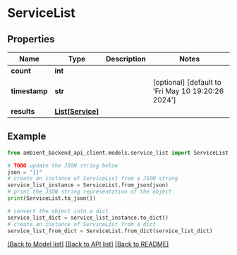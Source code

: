 # ServiceList


## Properties

Name | Type | Description | Notes
------------ | ------------- | ------------- | -------------
**count** | **int** |  | 
**timestamp** | **str** |  | [optional] [default to 'Fri May 10 19:20:26 2024']
**results** | [**List[Service]**](Service.md) |  | 

## Example

```python
from ambient_backend_api_client.models.service_list import ServiceList

# TODO update the JSON string below
json = "{}"
# create an instance of ServiceList from a JSON string
service_list_instance = ServiceList.from_json(json)
# print the JSON string representation of the object
print(ServiceList.to_json())

# convert the object into a dict
service_list_dict = service_list_instance.to_dict()
# create an instance of ServiceList from a dict
service_list_from_dict = ServiceList.from_dict(service_list_dict)
```
[[Back to Model list]](../README.md#documentation-for-models) [[Back to API list]](../README.md#documentation-for-api-endpoints) [[Back to README]](../README.md)


